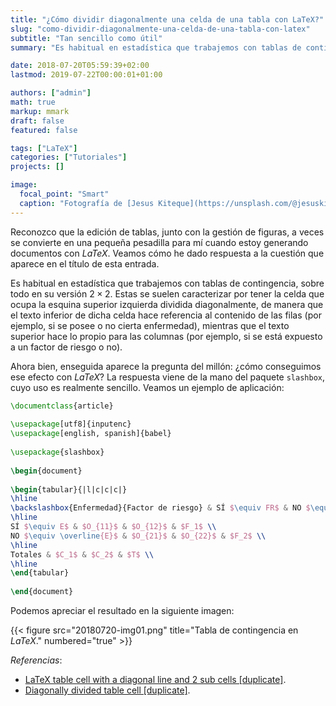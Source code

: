 ```yaml
---
title: "¿Cómo dividir diagonalmente una celda de una tabla con LaTeX?"
slug: "como-dividir-diagonalmente-una-celda-de-una-tabla-con-latex"
subtitle: "Tan sencillo como útil"
summary: "Es habitual en estadística que trabajemos con tablas de contingencia, que se caracterizan por tener la celda que ocupa la esquina superior izquierda dividida diagonalmente."

date: 2018-07-20T05:59:39+02:00
lastmod: 2019-07-22T00:00:01+01:00

authors: ["admin"]
math: true
markup: mmark
draft: false
featured: false

tags: ["LaTeX"]
categories: ["Tutoriales"]
projects: []

image:
  focal_point: "Smart"
  caption: "Fotografía de [Jesus Kiteque](https://unsplash.com/@jesuskiteque), disponible en [Unsplash](https://unsplash.com/photos/wn-KYaHwcis)."
---
```


Reconozco que la edición de tablas, junto con la gestión de figuras, a veces se convierte en una pequeña pesadilla para mí cuando estoy generando documentos con *LaTeX*. Veamos cómo he dado respuesta a la cuestión que aparece en el título de esta entrada.

Es habitual en estadística que trabajemos con tablas de contingencia, sobre todo en su versión $2\times 2$. Estas se suelen caracterizar por tener la celda que ocupa la esquina superior izquierda dividida diagonalmente, de manera que el texto inferior de dicha celda hace referencia al contenido de las filas (por ejemplo, si se posee o no cierta enfermedad), mientras que el texto superior hace lo propio para las columnas (por ejemplo, si se está expuesto a un factor de riesgo o no).

Ahora bien, enseguida aparece la pregunta del millón: ¿cómo conseguimos ese efecto con *LaTeX*? La respuesta viene de la mano del paquete `slashbox`, cuyo uso es realmente sencillo. Veamos un ejemplo de aplicación:

```tex
\documentclass{article}
 
\usepackage[utf8]{inputenc}
\usepackage[english, spanish]{babel}
 
\usepackage{slashbox}
 
\begin{document}
 
\begin{tabular}{|l|c|c|c|}
\hline
\backslashbox{Enfermedad}{Factor de riesgo} & SÍ $\equiv FR$ & NO $\equiv \overline{FR}$ & Totales\\
\hline
SÍ $\equiv E$ & $O_{11}$ & $O_{12}$ & $F_1$ \\
NO $\equiv \overline{E}$ & $O_{21}$ & $O_{22}$ & $F_2$ \\
\hline
Totales & $C_1$ & $C_2$ & $T$ \\
\hline
\end{tabular}
 
\end{document}
```

Podemos apreciar el resultado en la siguiente imagen:

{{< figure src="20180720-img01.png" title="Tabla de contingencia en *LaTeX*." numbered="true" >}}

*Referencias*:

- [LaTeX table cell with a diagonal line and 2 sub cells [duplicate]](http://tex.stackexchange.com/questions/27193/latex-table-cell-with-a-diagonal-line-and-2-sub-cells).
- [Diagonally divided table cell [duplicate]](http://tex.stackexchange.com/questions/7262/diagonally-divided-table-cell).
